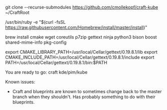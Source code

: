 git clone --recurse-submodules https://github.com/cmollekopf/craft-kube ~/CraftRoot


/usr/bin/ruby -e "$(curl -fsSL https://raw.githubusercontent.com/Homebrew/install/master/install)"

brew install cmake wget coreutils p7zip gettext ninja python3 bison boost shared-mime-info pkg-config

export CMAKE_LIBRARY_PATH=/usr/local/Cellar/gettext/0.19.8.1/lib
export CMAKE_INCLUDE_PATH=/usr/local/Cellar/gettext/0.19.8.1/include
export PATH=/usr/local/Cellar/gettext/0.19.8.1/bin:$PATH

You are ready to go:
    craft kde/pim/kube

Known issues:
* Craft and blueprints are known to sometimes change back to the master branch when they shouldn't.
Has probably something to do with their blueprints.
